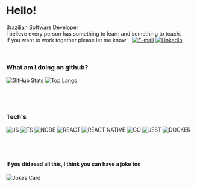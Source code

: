 # Hello!

Brazilian Software Developer<br>
I believe every person has something to learn and something to teach.<br>
If you want to work together please let me know: &nbsp; [![E-mail](https://user-images.githubusercontent.com/60484585/87349178-411eec80-c52c-11ea-9d7e-1808c0e9a8d2.png)](mailto:deboranunesfelix@gmail.com) [![LinkedIn](https://user-images.githubusercontent.com/60484585/87348076-8fcb8700-c52a-11ea-8299-4d71e142afb1.png)](https://www.linkedin.com/in/deboranunesfelix/)

<br>

### What am I doing on github?

[![GitHub Stats](https://github-readme-stats.vercel.app/api?username=deborafelix&?count_private=true&show_icons=true&theme=radical&line_height=33,5)](https://github.com/deborafelix/github-readme-stats)
[![Top Langs](https://github-readme-stats.vercel.app/api/top-langs/?username=deborafelix&langs_count=8&?&theme=radical&hide=java,objective-c,starlark,ruby,html,css&card_width=300)](https://github.com/deborafelix/github-readme-stats)

&nbsp;
---

### Tech's

![JS](https://img.shields.io/badge/javascript-%23323330.svg?&style=for-the-badge&logo=javascript&logoColor=%23F7DF1E)
![TS](https://img.shields.io/badge/typescript-%23007ACC.svg?&style=for-the-badge&logo=typescript&logoColor=white)
![NODE](https://img.shields.io/badge/node.js-%2343853D.svg?&style=for-the-badge&logo=node.js&logoColor=white)
![REACT](https://img.shields.io/badge/react-%2320232a.svg?&style=for-the-badge&logo=react&logoColor=%2361DAFB)
![REACT NATIVE](https://img.shields.io/badge/react_native-%2320232a.svg?&style=for-the-badge&logo=react&logoColor=%2361DAFB)
![GO](https://img.shields.io/badge/go-%2300ADD8.svg?&style=for-the-badge&logo=go&logoColor=white)
![JEST](https://img.shields.io/badge/-jest-%23C21325?&style=for-the-badge&logo=jest&logoColor=white)
![DOCKER](https://img.shields.io/badge/docker-%230db7ed.svg?&style=for-the-badge&logo=docker&logoColor=white)


&nbsp;
---

#### If you did read all this, I think you can have a joke too
![Jokes Card](https://readme-jokes.vercel.app/api?theme=radical)
